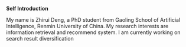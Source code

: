 **Self Introduction**

My name is Zhirui Deng, a PhD student from Gaoling School of Artificial Intelligence, Renmin University of China. My research interests are information retrieval and recommend system. I am currently working on search result diversification
